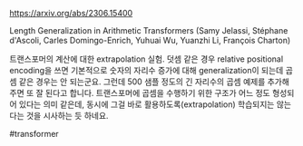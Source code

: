 https://arxiv.org/abs/2306.15400

Length Generalization in Arithmetic Transformers (Samy Jelassi, Stéphane d'Ascoli, Carles Domingo-Enrich, Yuhuai Wu, Yuanzhi Li, François Charton)

트랜스포머의 계산에 대한 extrapolation 실험. 덧셈 같은 경우 relative positional encoding을 쓰면 기본적으로 숫자의 자리수 증가에 대해 generalization이 되는데 곱셈 같은 경우는 안 되는군요. 그런데 500 샘플 정도의 긴 자리수의 곱셈 예제를 추가해주면 또 잘 된다고 합니다. 트랜스포머에 곱셈을 수행하기 위한 구조가 어느 정도 형성되어 있다는 의미 같은데, 동시에 그걸 바로 활용하도록(extrapolation) 학습되지는 않는다는 것을 시사하는 듯 하네요.

#transformer 